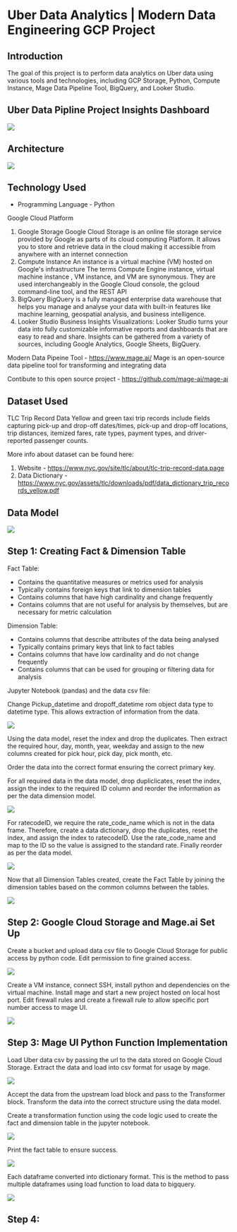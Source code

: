 # Uber Data Analytics | Modern Data Engineering GCP Project

## Introduction

The goal of this project is to perform data analytics on Uber data using various tools and technologies, including GCP Storage, Python, Compute Instance, Mage Data Pipeline Tool, BigQuery, and Looker Studio.

## Uber Data Pipline Project Insights Dashboard
<img src="Docs/insights.png">


## Architecture
<img src="Docs/architecture.jpg">

## Technology Used
- Programming Language - Python

Google Cloud Platform
1. Google Storage
   Google Cloud Storage is an online file storage service provided by Google as parts of its cloud computing Platform.
   It allows you to store and retrieve data in the cloud making it accessible from anywhere with an internet connection
2. Compute Instance
   An instance is a virtual machine (VM) hosted on Google's infrastructure
   The terms Compute Engine instance, virtual machine instance , VM instance, and VM are synonymous.
   They are used interchangeably in the Google Cloud console, the gcloud command-line tool, and the REST API
3. BigQuery
   BigQuery is a fully managed enterprise data warehouse that helps you manage and analyse your data with built-in features like machine learning, geospatial analysis, and business intelligence.
4. Looker Studio
   Business Insights Visualizations: Looker Studio turns your data into fully customizable informative reports and dashboards that are easy to read and share. Insights can be gathered from a variety of sources, including
   Google Analytics, Google Sheets, BigQuery.


Modern Data Pipeine Tool - https://www.mage.ai/
Mage is an open-source data pipeline tool for transforming and integrating data

Contibute to this open source project - https://github.com/mage-ai/mage-ai

## Dataset Used
TLC Trip Record Data
Yellow and green taxi trip records include fields capturing pick-up and drop-off dates/times, pick-up and drop-off locations, trip distances, itemized fares, rate types, payment types, and driver-reported passenger counts.

More info about dataset can be found here:
1. Website - https://www.nyc.gov/site/tlc/about/tlc-trip-record-data.page
2. Data Dictionary - https://www.nyc.gov/assets/tlc/downloads/pdf/data_dictionary_trip_records_yellow.pdf

## Data Model
<img src="Docs/data_model.jpeg">

## Step 1: Creating Fact & Dimension Table

Fact Table:
- Contains the quantitative measures or metrics used for analysis
- Typically contains foreign keys that link to dimension tables
- Contains columns that have high cardinality and change frequently  
- Contains columns that are not useful for analysis by themselves, but are necessary for metric calculation

Dimension Table:
- Contains columns that describe attributes of the data being analysed
- Typically contains primary keys that link to fact tables
- Contains columns that have low cardinality and do not change frequently
- Contains columns that can be used for grouping or filtering data for analysis

Jupyter Notebook (pandas) and the data csv file:


Change Pickup_datetime and dropoff_datetime rom object data type to datetime type. This allows extraction of information from the data.

<img src="Docs/1.png">

Using the data model, reset the index and drop the duplicates. Then extract the required hour, day, month, year, weekday and assign to the new columns created for pick hour, pick day, pick month, etc.

Order the data into the correct format ensuring the correct primary key.

For all required data in the data model, drop dupliclicates, reset the index, assign the index to the required ID column and reorder the information as per the data dimension model.


<img src="Docs/2.png">

For ratecodeID, we require the rate_code_name which is not in the data frame.
Therefore, create a data dictionary, drop the duplicates, reset the index, and assign the index to ratecodeID. Use the rate_code_name and map to the ID so the value is assigned to the standard rate. Finally reorder as per the data model.

<img src="Docs/4.png">

Now that all Dimension Tables created, create the Fact Table by joining the dimension tables based on the common columns between the tables.

<img src="Docs/3.png">

## Step 2: Google Cloud Storage and Mage.ai Set Up

Create a bucket and upload data csv file to Google Cloud Storage for public access by python code. Edit permission to fine grained access.


<img src="Docs/5.png">

Create a VM instance, connect SSH, install python and dependencies on the virtual machine. Install mage and start a new project hosted on local host port. Edit firewall rules and create a firewall rule to allow specific port number access to mage UI.

<img src="Docs/6.png">

## Step 3: Mage UI Python Function Implementation

Load Uber data csv by passing the url to the data stored on Google Cloud Storage. Extract the data and load into csv format for usage by mage.

<img src="Docs/7.png">

Accept the data from the upstream load block and pass to the Transformer block. Transform the data into the correct structure using the data model.

Create a transformation function using the code logic used to create the fact and dimension table in the jupyter notebook.

<img src="Docs/8.png">

Print the fact table to ensure success.

<img src="Docs/9.png">

Each dataframe converted into dictionary format. This is the method to pass multiple dataframes using load function to load data to bigquery.

<img src="Docs/10.png">


## Step 4:





